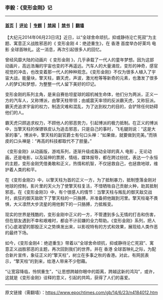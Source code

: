 ### 李毅：《变形金刚》记

---

#### [首页](../../../..?n4184012) &nbsp;|&nbsp; [评论](../../../../../epoch-comment?n4184012) &nbsp;|&nbsp; [专题](../../../../../epoch-special?n4184012) &nbsp;|&nbsp; [禁闻](../../../../../epoch-news?n4184012) &nbsp;|&nbsp; [禁书](../../../../../books?n4184012) &nbsp;|&nbsp; [翻墙](https://github.com/gfw-breaker/nogfw/blob/master/README.md?n4184012)


<div class="post_content" id="artbody" itemprop="articleBody">
 <!-- article content begin -->
 <p>
  【大纪元2014年06月23日讯】近日，以“全球舍命顽抗，抑或静待沦亡死寂”为主题、寓意正义战胜邪恶的《
  <ok href="https://www.epochtimes.com/gb/tag/%E5%8F%98%E5%BD%A2%E9%87%91%E5%88%9A.html">
   变形金刚
  </ok>
  4：绝迹重生》，在
  <ok href="https://www.epochtimes.com/gb/tag/%E9%A6%99%E6%B8%AF.html">
   香港
  </ok>
  首度举办好莱坞
  <ok href="https://www.epochtimes.com/gb/tag/%E7%94%B5%E5%BD%B1.html">
   电影
  </ok>
  全球首映礼。这一消息，再次引起很多人的回忆。
 </p>
 <p>
  曾经风靡大陆的动画片《
  <ok href="https://www.epochtimes.com/gb/tag/%E5%8F%98%E5%BD%A2%E9%87%91%E5%88%9A.html">
   变形金刚
  </ok>
  》，几乎承载了一代人的童年梦想。因为这部动画片，高远浩瀚的宇宙也变的不再遥远。汽车人的大量涌现，变形的神奇，感官视觉的冲击，也改变着那一代人的种种观念。《变形金刚》不仅为很多人植入了宇宙大战，能量块，擎天柱，霸天虎，声波，激光枪等等新奇的元素，也激发了很多人的梦幻和梦想，为整整一代人留下美好的印记。
 </p>
 <p>
  变形金刚的系列主角，是来自赛伯坦星球的超机械生命体，他们分为两派，正义一方的汽车人，又称博派，由擎天柱带领；由威震天率领的反派霸天虎，又称狂派。霸天虎追求宇宙的权力，制造灾难和混乱，为了达到权力的目的，会铲除任何妨碍他们的人。
 </p>
 <p>
  霸天虎只顾追求权力，不顾他人的邪恶势力，引起博派的极力抵制。在正义的博派中，当擎天柱的保镖铁皮认为追击邪恶，只是自己的事时，飞毛腿则说：“这是大家的事”。博派中，擎天柱的副官爵士有句口头禅：“如果做，就要做到完美。”而铁皮的口头禅是：“再高的科技都取代不了胆量。”
 </p>
 <p>
  《变形金刚》从动画版，游戏系列，逐渐升级成轰动全球的真人
  <ok href="https://www.epochtimes.com/gb/tag/%E7%94%B5%E5%BD%B1.html">
   电影
  </ok>
  。无论动画，还是电影，以及延伸的票房，情结，媒体报导，都在跨过纷扰，表达一个永恒的主题，变形金刚凭借勇敢和正义，热情和机智，不仅拯救自己，也拯救地球，维护着人类的和平。
 </p>
 <p>
  在《变形金刚2》中，以擎天柱为首的正义一方，为了抵制暴力，抵制堕落金刚对地球的控制，影片里的天火为了使擎天柱复活，不惜牺牲自己贡献火种，助其抵制邪恶。在《变形金刚3》中，有个很感人的情节：当擎天柱与叛乱的御天敌交战时，疯狂的御天敌砍下了擎天柱的一只胳膊，并准备把他踹到河里。擎天柱毫不畏惧，大义凛然大步流星的用他剩下的一只胳膊，力抵叛变。
 </p>
 <p>
  现实的世界是残酷的，变形金刚中正义的一方，不管遭到多么无情的打击和伤害，但在朋友遇到不幸和艰难时，都会不计前嫌的全力帮助。《变形金刚》系列，把人们心底渴望的那股正义之势焕发出来，以影视特有的方式和效果，展现给人类作恶的最终下场。
 </p>
 <p>
  如今，《变形金刚4：绝迹重生》带着以“全球舍命顽抗，抑或静待沦亡死寂”、寓意正义战胜邪恶的主题，再次回到我们的世界。并在
  <ok href="https://www.epochtimes.com/gb/tag/%E9%A6%99%E6%B8%AF.html">
   香港
  </ok>
  全球首映礼之际，为配合新片宣传，象征正义的“擎天柱”，树立在多事之秋的香港。对此，有网民表示，“擎天柱”的到来，给港人带来不少慰藉。
 </p>
 <p>
  “让宽容降临，怜悯重生”，“让思想跨越你眼中的距离，跨越这新的鸿沟”，或许，这就是《变形金刚》诠释的意义，引起的共鸣，获得了人们的喜爱。
 </p>
 <!-- article content end -->
 <div id="below_article_ad">
 </div>
</div>


---

原文链接（需翻墙）：https://www.epochtimes.com/gb/14/6/23/n4184012.htm